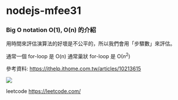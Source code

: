 # nodejs-mfee31
### Big O notation O(1), O(n) 的介紹

用時間來評估演算法的好壞是不公平的，所以我們會用「步驟數」來評估。

通常一個 for-loop 是 O(n)
通常巢狀 for-loop 是 O($n^2$)

參考資料: https://ithelp.ithome.com.tw/articles/10213615

![](https://i.imgur.com/JFnKs2Z.png)

leetcode https://leetcode.com/
